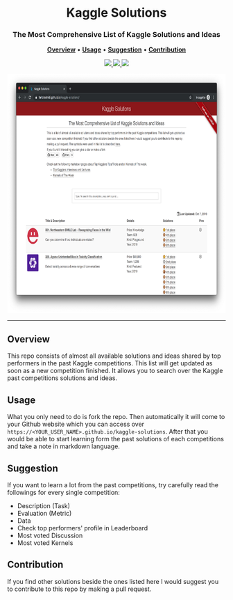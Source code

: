 <p align="center">
  <h1 align="center">Kaggle Solutions</h1>
</p>

<p align="center">
  <h3 align="center" style=" border-bottom: 0px;">The Most Comprehensive List of Kaggle Solutions and Ideas</h3>
</p>

<p align="center">
  <a href="#Overview"><strong>Overview</strong></a> •
  <a href="#Usage"><strong>Usage</strong></a> •
  <a href="#Guideline"><strong>Suggestion</strong></a> •
  <a href="#Suggestion"><strong>Contribution</strong></a>
</p>

<p align="center">
  <a href="https://github.com/faridrashidi/kaggle-solutions/blob/gh-pages/LICENSE">
    <img src="https://img.shields.io/badge/License-MIT-yellow.svg">
  </a>
  <a href="https://github.com/jekyll/jekyll">
    <img src="https://img.shields.io/badge/Platform-jekyll-red.svg">
  </a>
  <a href="https://guides.github.com/features/mastering-markdown/">
    <img src="https://img.shields.io/badge/Language-markdown-green.svg">
  </a>
</p>

<p align="center">
  <a href="https://farid.one/kaggle-solutions/">
    <img src="assets/images/homepage.png" height="550">
  </a>
</p>


<hr />


<!-- <h3 style=" padding-bottom: .3em;border-bottom: 1px solid #eaecef;">Overview</h3> -->
## Overview
This repo consists of almost all available solutions and ideas shared by top performers in the past Kaggle competitions. This list will get updated as soon as a new competition finished. It allows you to search over the Kaggle past competitions solutions and ideas.


## Usage
What you only need to do is fork the repo. Then automatically it will come to your Github website which you can access over `https://<YOUR_USER_NAME>.github.io/kaggle-solutions`. After that you would be able to start learning form the past solutions of each competitions and take a note in markdown language.


## Suggestion
If you want to learn a lot from the past competitions, try carefully read the followings for every single competition:
<ul>
	<li>Description (Task)</li>
	<li>Evaluation (Metric)</li>
	<li>Data</li>
	<li>Check top performers' profile in Leaderboard</li>
	<li>Most voted Discussion</li>
	<li>Most voted Kernels</li>
</ul>


## Contribution
If you find other solutions beside the ones listed here I would suggest you to contribute to this repo by making a pull request.
